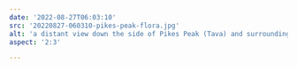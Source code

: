 ```yaml
---
date: '2022-08-27T06:03:10'
src: '20220827-060310-pikes-peak-flora.jpg'
alt: 'a distant view down the side of Pikes Peak (Tava) and surrounding mountains from higher up on Barr Trail'
aspect: '2:3'

---
```

